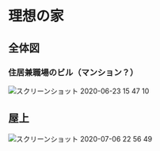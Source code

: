 
# 理想の家


## 全体図

### 住居兼職場のビル（マンション？）

![スクリーンショット 2020-06-23 15 47 10](https://user-images.githubusercontent.com/1782095/85370000-09460a00-b569-11ea-90f3-c5179f7efde4.png)


## 屋上

![スクリーンショット 2020-07-06 22 56 49](https://user-images.githubusercontent.com/1782095/86601301-1983cd80-bfdc-11ea-9abb-6af9cff4bbd3.png)

